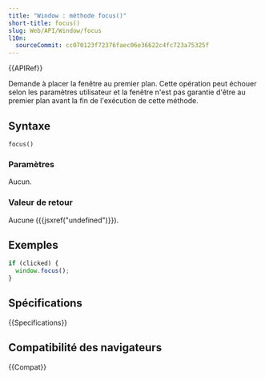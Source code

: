 ```yaml
---
title: "Window : méthode focus()"
short-title: focus()
slug: Web/API/Window/focus
l10n:
  sourceCommit: cc070123f72376faec06e36622c4fc723a75325f
---
```


{{APIRef}}

Demande à placer la fenêtre au premier plan. Cette opération peut échouer selon les paramètres utilisateur et la fenêtre n'est pas garantie d'être au premier plan avant la fin de l'exécution de cette méthode.

## Syntaxe

```js-nolint
focus()
```

### Paramètres

Aucun.

### Valeur de retour

Aucune ({{jsxref("undefined")}}).

## Exemples

```js
if (clicked) {
  window.focus();
}
```

## Spécifications

{{Specifications}}

## Compatibilité des navigateurs

{{Compat}}

